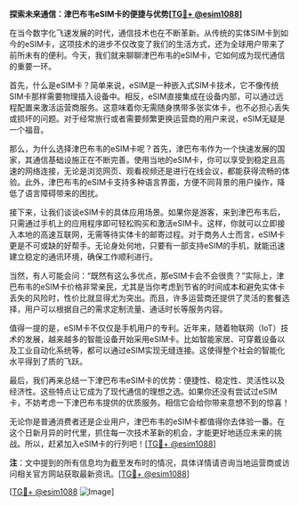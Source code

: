 **探索未来通信：津巴布韦eSIM卡的便捷与优势[[TG💪+ @esim1088](https://t.me/s/esim1088)]**

在当今数字化飞速发展的时代，通信技术也在不断革新。从传统的实体SIM卡到如今的eSIM卡，这项技术的进步不仅改变了我们的生活方式，还为全球用户带来了前所未有的便利。今天，我们就来聊聊津巴布韦的eSIM卡，它如何成为现代通信的重要一环。

首先，什么是eSIM卡？简单来说，eSIM是一种嵌入式SIM卡技术，它不像传统SIM卡那样需要物理插入设备中。相反，eSIM直接集成在设备内部，可以通过远程配置来激活运营商服务。这意味着你无需随身携带多张实体卡，也不必担心丢失或损坏的问题。对于经常旅行或者需要频繁更换运营商的用户来说，eSIM无疑是一个福音。

那么，为什么选择津巴布韦的eSIM卡呢？首先，津巴布韦作为一个快速发展的国家，其通信基础设施正在不断完善。使用当地的eSIM卡，你可以享受到稳定且高速的网络连接，无论是浏览网页、观看视频还是进行在线会议，都能获得流畅的体验。此外，津巴布韦的eSIM卡支持多种语言界面，方便不同背景的用户操作，降低了语言障碍带来的困扰。

接下来，让我们谈谈eSIM卡的具体应用场景。如果你是游客，来到津巴布韦后，只需通过手机上的应用程序即可轻松购买和激活eSIM卡。这样，你就可以立即接入本地的高速互联网，无需等待实体卡的邮寄过程。对于商务人士而言，eSIM卡更是不可或缺的好帮手。无论身处何地，只要有一部支持eSIM的手机，就能迅速建立稳定的通讯环境，确保工作顺利进行。

当然，有人可能会问：“既然有这么多优点，那eSIM卡会不会很贵？”实际上，津巴布韦的eSIM卡价格非常亲民，尤其是当你考虑到节省的时间成本和避免实体卡丢失的风险时，性价比就显得尤为突出。而且，许多运营商还提供了灵活的套餐选择，用户可以根据自己的需求定制流量、通话时长等服务内容。

值得一提的是，eSIM卡不仅仅是手机用户的专利。近年来，随着物联网（IoT）技术的发展，越来越多的智能设备开始采用eSIM卡。比如智能家居、可穿戴设备以及工业自动化系统等，都可以通过eSIM实现无缝连接。这使得整个社会的智能化水平得到了质的飞跃。

最后，我们再来总结一下津巴布韦eSIM卡的优势：便捷性、稳定性、灵活性以及经济性。这些特点让它成为了现代通信的理想之选。如果你还没有尝试过eSIM卡，不妨考虑一下津巴布韦提供的优质服务。相信它会给你带来意想不到的惊喜！

无论你是普通消费者还是企业用户，津巴布韦的eSIM卡都值得你去体验一番。在这个日新月异的时代里，抓住每一次技术革新的机会，才能更好地适应未来的挑战。所以，赶紧加入eSIM卡的行列吧！[[TG💪+ @esim1088](https://t.me/s/esim1088)]

**注**：文中提到的所有信息均为截至发布时的情况，具体详情请咨询当地运营商或访问相关官方网站获取最新资讯。[[TG💪+ @esim1088](https://t.me/s/esim1088)]  

[[TG💪+ @esim1088](https://t.me/s/esim1088) ![Image](https://i.postimg.cc/4NQfJmqS/Snipaste-2025-05-13-00-14-12.png)]